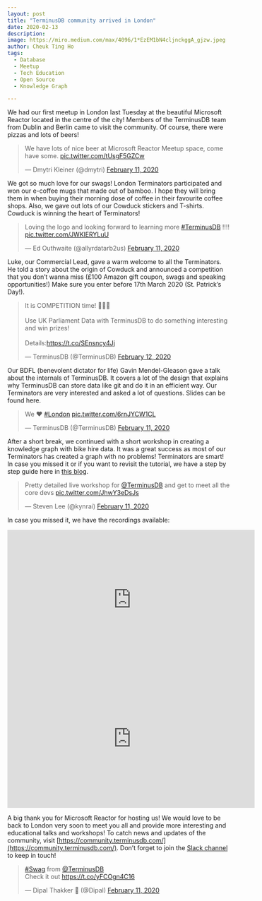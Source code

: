 ```yaml
---
layout: post
title: "TerminusDB community arrived in London"
date: 2020-02-13
description:
image: https://miro.medium.com/max/4096/1*EzEM1bN4cljnckggA_gjzw.jpeg
author: Cheuk Ting Ho
tags:
  - Database
  - Meetup
  - Tech Education
  - Open Source
  - Knowledge Graph

---
```

We had our first meetup in London last Tuesday at the beautiful Microsoft Reactor located in the centre of the city! Members of the TerminusDB team from Dublin and Berlin came to visit the community. Of course, there were pizzas and lots of beers!

<blockquote class="twitter-tweet"><p lang="en" dir="ltr">We have lots of nice beer at Microsoft Reactor Meetup space, come have some. <a href="https://t.co/tUsgF5GZCw">pic.twitter.com/tUsgF5GZCw</a></p>&mdash; Dmytri Kleiner (@dmytri) <a href="https://twitter.com/dmytri/status/1227295076218482688?ref_src=twsrc%5Etfw">February 11, 2020</a></blockquote> <script async src="https://platform.twitter.com/widgets.js" charset="utf-8"></script>

We got so much love for our swags! London Terminators participated and won our e-coffee mugs that made out of bamboo. I hope they will bring them in when buying their morning dose of coffee in their favourite coffee shops. Also, we gave out lots of our Cowduck stickers and T-shirts. Cowduck is winning the heart of Terminators!

<blockquote class="twitter-tweet"><p lang="en" dir="ltr">Loving the logo and looking forward to learning more <a href="https://twitter.com/hashtag/TerminusDB?src=hash&amp;ref_src=twsrc%5Etfw">#TerminusDB</a> !!!! <a href="https://t.co/JWKlERYLuU">pic.twitter.com/JWKlERYLuU</a></p>&mdash; Ed Outhwaite (@allyrdatarb2us) <a href="https://twitter.com/allyrdatarb2us/status/1227307800419864578?ref_src=twsrc%5Etfw">February 11, 2020</a></blockquote> <script async src="https://platform.twitter.com/widgets.js" charset="utf-8"></script>

Luke, our Commercial Lead, gave a warm welcome to all the Terminators. He told a story about the origin of Cowduck and announced a competition that you don’t wanna miss (£100 Amazon gift coupon, swags and speaking opportunities!) Make sure you enter before 17th March 2020 (St. Patrick’s Day!).

<blockquote class="twitter-tweet"><p lang="en" dir="ltr">It is COMPETITION time! 🥳🥳🥳<br><br>Use UK Parliament Data with TerminusDB to do something interesting and win prizes! <br><br>Details:<a href="https://t.co/SEnsncy4Jj">https://t.co/SEnsncy4Jj</a></p>&mdash; TerminusDB (@TerminusDB) <a href="https://twitter.com/TerminusDB/status/1227592043486158850?ref_src=twsrc%5Etfw">February 12, 2020</a></blockquote> <script async src="https://platform.twitter.com/widgets.js" charset="utf-8"></script>

Our BDFL (benevolent dictator for life) Gavin Mendel-Gleason gave a talk about the internals of TerminusDB. It covers a lot of the design that explains why TerminusDB can store data like git and do it in an efficient way. Our Terminators are very interested and asked a lot of questions. Slides can be found here.

<blockquote class="twitter-tweet"><p lang="und" dir="ltr">We ♥️ <a href="https://twitter.com/hashtag/London?src=hash&amp;ref_src=twsrc%5Etfw">#London</a> <a href="https://t.co/6rnJYCW1CL">pic.twitter.com/6rnJYCW1CL</a></p>&mdash; TerminusDB (@TerminusDB) <a href="https://twitter.com/TerminusDB/status/1227311804512161794?ref_src=twsrc%5Etfw">February 11, 2020</a></blockquote> <script async src="https://platform.twitter.com/widgets.js" charset="utf-8"></script>

After a short break, we continued with a short workshop in creating a knowledge graph with bike hire data. It was a great success as most of our Terminators has created a graph with no problems! Terminators are smart! In case you missed it or if you want to revisit the tutorial, we have a step by step guide here in [this blog](https://medium.com/terminusdb/my-first-terminusdb-graph-visualisation-bike-share-data-39c59a1ab86a?source=friends_link&sk=2f877df5dcb2f00b9e4e85d5088f015e).

<blockquote class="twitter-tweet"><p lang="en" dir="ltr">Pretty detailed live workshop for <a href="https://twitter.com/TerminusDB?ref_src=twsrc%5Etfw">@TerminusDB</a> and get to meet all the core devs <a href="https://t.co/JhwY3eDsJs">pic.twitter.com/JhwY3eDsJs</a></p>&mdash; Steven Lee (@kynrai) <a href="https://twitter.com/kynrai/status/1227327544044773382?ref_src=twsrc%5Etfw">February 11, 2020</a></blockquote> <script async src="https://platform.twitter.com/widgets.js" charset="utf-8"></script>

In case you missed it, we have the recordings available:

<iframe width="560" height="315" src="https://www.youtube.com/embed/_XnnJJ5AlP0" frameborder="0" allowfullscreen></iframe>

<iframe width="560" height="315" src="https://www.youtube.com/embed/kkaRYBZqeCM" frameborder="0" allowfullscreen></iframe>

A big thank you for Microsoft Reactor for hosting us! We would love to be back to London very soon to meet you all and provide more interesting and educational talks and workshops! To catch news and updates of the community, visit [https://community.terminusdb.com/](https://community.terminusdb.com/). Don’t forget to join the [Slack channel](http://bit.ly/terminusdb-slack) to keep in touch!

<blockquote class="twitter-tweet"><p lang="en" dir="ltr"><a href="https://twitter.com/hashtag/Swag?src=hash&amp;ref_src=twsrc%5Etfw">#Swag</a> from <a href="https://twitter.com/TerminusDB?ref_src=twsrc%5Etfw">@TerminusDB</a><br>Check it out <a href="https://t.co/yFCOgn4C16">https://t.co/yFCOgn4C16</a></p>&mdash; Dipal Thakker 💬 (@Dipal) <a href="https://twitter.com/Dipal/status/1227307932834029569?ref_src=twsrc%5Etfw">February 11, 2020</a></blockquote> <script async src="https://platform.twitter.com/widgets.js" charset="utf-8"></script>
